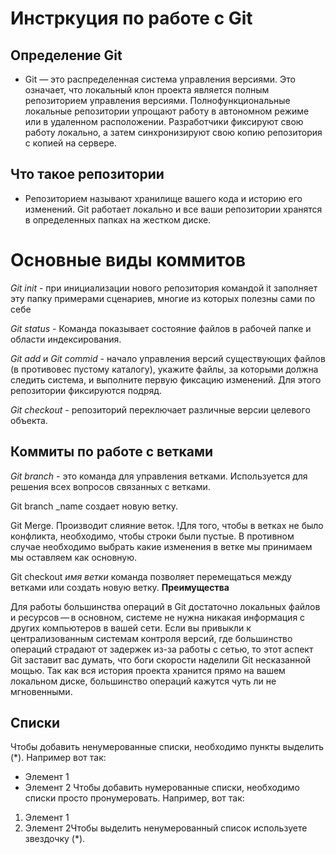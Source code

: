 # Инстркуция по работе с Git
## Определение Git
* Git  — это распределенная система управления версиями. Это означает, что локальный клон проекта является полным репозиторием управления версиями. Полнофункциональные локальные репозитории упрощают работу в автономном режиме или в удаленном расположении. Разработчики фиксируют свою работу локально, а затем синхронизируют свою копию репозитория с копией на сервере.
## Что такое репозитории 
* Репозиторием называют хранилище вашего кода и историю его изменений. Git работает локально и все ваши репозитории хранятся в определенных папках на жестком диске.
# Основные виды коммитов 
*Git init* - при инициализации нового репозитория командой it заполняет эту папку примерами сценариев, многие из которых полезны 
сами по себе

*Git status* - Команда показывает состояние файлов в рабочей папке и области 
индексирования. 

*Git add* и *Git commid* - начало управления версий существующих файлов (в противовес пустому каталогу), укажите файлы, за которыми должна следить система, и выполните первую фиксацию изменений. Для этого репозитории фиксируются подряд. 

*Git checkout* - репозиторий переключает различные версии целевого объекта.
## Коммиты по работе с ветками
*Git branch* - это команда для управления ветками. Используется для решения всех вопросов связанных с ветками. 

Git branch _name создает новую ветку.

Git Merge. Производит слияние веток. !Для того, чтобы в ветках не было конфликта, необходимо, чтобы строки были пустые. В противном случае необходимо выбрать какие изменения в ветке мы принимаем мы оставляем как основную.

Git checkout _имя ветки_ команда позволяет перемещаться между ветками или создать новую ветку.
**Преимущества**

Для работы большинства операций в Git достаточно локальных файлов и ресурсов — в основном, системе не нужна никакая информация с других компьютеров в вашей сети. Если вы привыкли к централизованным системам контроля версий, где большинство операций страдают от задержек из-за работы с сетью, то этот аспект Git заставит вас думать, что боги скорости наделили Git несказанной мощью. Так как вся история проекта хранится прямо на вашем локальном диске, большинство операций кажутся чуть ли не мгновенными.
##  Списки
Чтобы добавить ненумерованные списки, необходимо пункты выделить (*). Например вот так: 
* Элемент 1
* Элемент 2
Чтобы добавить нумерованные списки, необходимо списки просто пронумеровать. Например, вот так: 
1. Элемент 1
2. Элемент 2Чтобы выделить ненумерованный список используете звездочку (*).
